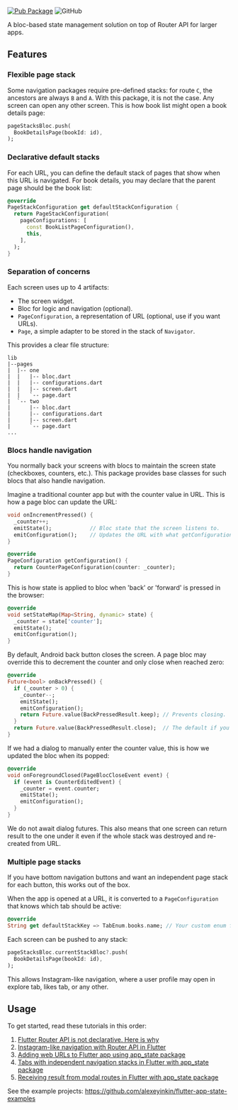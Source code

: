[![Pub Package](https://img.shields.io/pub/v/app_state.svg)](https://pub.dev/packages/app_state)
![GitHub](https://img.shields.io/github/license/alexeyinkin/flutter-app-state)

A bloc-based state management solution on top of Router API for larger apps.

## Features ##

### Flexible page stack ###

Some navigation packages require pre-defined stacks: for route `C`, the ancestors are always
`B` and `A`. With this package, it is not the case. Any screen can open any other screen.
This is how book list might open a book details page:

```dart
pageStacksBloc.push(
  BookDetailsPage(bookId: id),
);
```

### Declarative default stacks ###

For each URL, you can define the default stack of pages that show when this URL is navigated.
For book details, you may declare that the parent page should be the book list:

```dart
@override
PageStackConfiguration get defaultStackConfiguration {
  return PageStackConfiguration(
    pageConfigurations: [
      const BookListPageConfiguration(),
      this,
    ],
  );
}
```

### Separation of concerns ###

Each screen uses up to 4 artifacts:

- The screen widget.
- Bloc for logic and navigation (optional).
- `PageConfiguration`, a representation of URL (optional, use if you want URLs).
- `Page`, a simple adapter to be stored in the stack of `Navigator`.

This provides a clear file structure:
```
lib
|--pages
|  |-- one
|  |   |-- bloc.dart
|  |   |-- configurations.dart
|  |   |-- screen.dart
|  |   `-- page.dart
|  `-- two
|      |-- bloc.dart
|      |-- configurations.dart
|      |-- screen.dart
|      `-- page.dart
...
```

### Blocs handle navigation ###

You normally back your screens with blocs to maintain the screen state (checkboxes,
counters, etc.). This package provides base classes for such blocs that also handle
navigation.

Imagine a traditional counter app but with the counter value in URL.
This is how a page bloc can update the URL:

```dart
void onIncrementPressed() {
  _counter++;
  emitState();            // Bloc state that the screen listens to.
  emitConfiguration();    // Updates the URL with what getConfiguration() returns.
}

@override
PageConfiguration getConfiguration() {
  return CounterPageConfiguration(counter: _counter);
}
```

This is how state is applied to bloc when 'back' or 'forward' is pressed in the browser:

```dart
@override
void setStateMap(Map<String, dynamic> state) {
  _counter = state['counter'];
  emitState();
  emitConfiguration();
}
```

By default, Android back button closes the screen. A page bloc may override this to decrement
the counter and only close when reached zero:

```dart
@override
Future<bool> onBackPressed() {
  if (_counter > 0) {
    _counter--;
    emitState();
    emitConfiguration();
    return Future.value(BackPressedResult.keep); // Prevents closing.
  }
  return Future.value(BackPressedResult.close);  // The default if you did not override the method.
}
```

If we had a dialog to manually enter the counter value, this is how we updated the bloc
when its popped:

```dart
@override
void onForegroundClosed(PageBlocCloseEvent event) {
  if (event is CounterEditedEvent) {
    _counter = event.counter;
    emitState();
    emitConfiguration();
  }
}
```

We do not await dialog futures. This also means that one screen can return result
to the one under it even if the whole stack was destroyed and re-created from URL.

### Multiple page stacks ###

If you have bottom navigation buttons and want an independent page stack for each button,
this works out of the box.

When the app is opened at a URL, it is converted to a `PageConfiguration` that knows
which tab should be active:

```dart
@override
String get defaultStackKey => TabEnum.books.name; // Your custom enum for tabs.
```

Each screen can be pushed to any stack:

```dart
pageStacksBloc.currentStackBloc?.push(
  BookDetailsPage(bookId: id),
);
```

This allows Instagram-like navigation, where a user profile may open in explore tab,
likes tab, or any other.

## Usage ##

To get started, read these tutorials in this order:

1. [Flutter Router API is not declarative. Here is why](https://medium.com/p/bd962e6bfb91)
2. [Instagram-like navigation with Router API in Flutter](https://medium.com/p/a5851f1024d)
3. [Adding web URLs to Flutter app using app_state package](https://medium.com/p/329cb5a77aac)
4. [Tabs with independent navigation stacks in Flutter with app_state package](https://medium.com/p/cfb52d035da6)
5. [Receiving result from modal routes in Flutter with app_state package](https://medium.com/p/811acedc5214)

See the example projects: https://github.com/alexeyinkin/flutter-app-state-examples

